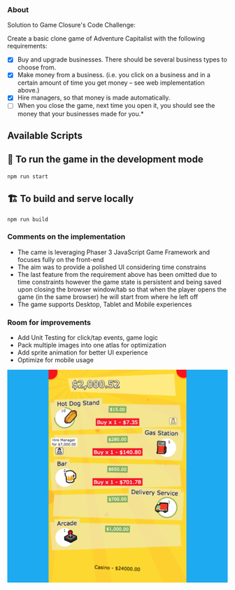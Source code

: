 ### About

Solution to Game Closure's Code Challenge:

Create a basic clone game of Adventure Capitalist with the following requirements:

- [x] Buy and upgrade businesses. There should be several business types to choose from.
- [x] Make money from a business. (i.e. you click on a business and in a certain amount of time you get money – see web implementation above.)
- [x] Hire managers, so that money is made automatically.
- [ ] When you close the game, next time you open it, you should see the money that your businesses made for you.\*

## Available Scripts

## 👷 To run the game in the development mode

```
npm run start
```

## 🏗 To build and serve locally

```
npm run build
```

### Comments on the implementation

- The came is leveraging Phaser 3 JavaScript Game Framework and focuses fully on the front-end
- The aim was to provide a polished UI considering time constrains
- The last feature from the requirement above has been omitted due to time constraints however the game state is persistent and being saved upon closing the browser window/tab so that when the player opens the game (in the same browser) he will start from where he left off
- The game supports Desktop, Tablet and Mobile experiences

### Room for improvements

- Add Unit Testing for click/tap events, game logic
- Pack multiple images into one atlas for optimization
- Add sprite animation for better UI experience
- Optimize for mobile usage

<a href="https://naknick.com/biz-sim-game/" rel="promo video">![image](biz-sim-game-screenshot.png)</a>
